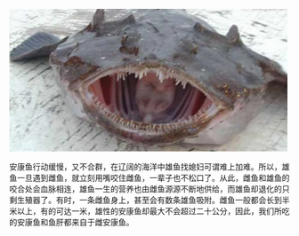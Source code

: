 
![500](assets/安康鱼-吃软饭的鱼/image-20230521231737305.png)

安康鱼行动缓慢，又不合群，在辽阔的海洋中雄鱼找媳妇可谓难上加难。所以，雄鱼一旦遇到雌鱼，就立刻用嘴咬住雌鱼，一辈子也不松口了。从此，雌鱼和雄鱼的咬合处会血脉相连，雄鱼一生的营养也由雌鱼源源不断地供给，而雄鱼却退化的只剩生殖器了。有时，一条雌鱼身上，甚至会有数条雄鱼吸附。雌鱼一般都会长到半米以上，有的可达一米，雄性的安康鱼却最大不会超过二十公分，因此，我们所吃的安康鱼和鱼肝都来自于雌安康鱼。